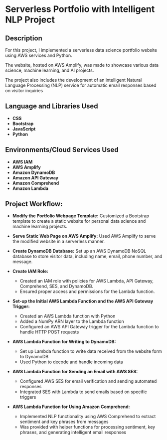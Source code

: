 <h1>Serverless Portfolio with Intelligent NLP Project</h1>

<h2>Description</h2>
For this project, I implemented a serverless data science portfolio website using AWS services and Python.

The website, hosted on AWS Amplify, was made to showcase various data science, machine learning, and AI projects.

The project also includes the development of an intelligent Natural Language Processing (NLP) service for automatic email responses based on visitor inquiries
<br />


<h2>Language and Libraries Used</h2>

- <b>CSS</b> 
- <b>Bootstrap</b>
- <b>JavaScript</b>
- <b>Python</b> 


<h2>Environments/Cloud Services Used </h2>

- <b>AWS IAM</b>
- <b>AWS Amplify</b>
- <b>Amazon DynamoDB</b>
- <b>Amazon API Gateway</b>
- <b>Amazon Comprehend</b>
- <b>Amazon Lambda</b>


<h2>Project Workflow:</h2>

- **Modify the Portfolio Webpage Template:** Customized a Bootstrap template to create a static website for personal data science and machine learning projects.

- **Serve Static Web Page on AWS Amplify:** Used AWS Amplify to serve the modified website in a serverless manner.
- **Create DynamoDB Database:** Set up an AWS DynamoDB NoSQL database to store visitor data, including name, email, phone number, and message.
- **Create IAM Role:**
  - Created an IAM role with policies for AWS Lambda, API Gateway, Comprehend, SES, and DynamoDB.
  - Ensured proper access and permissions for the Lambda function.
- **Set-up the Initial AWS Lambda Function and the AWS API Gateway Trigger:**
  - Created an AWS Lambda function with Python
  - Added a NumPy ARN layer to the Lambda function
  - Configured an AWS API Gateway trigger for the Lambda function to handle HTTP POST requests
- **AWS Lambda Function for Writing to DynamoDB:**
  - Set up Lambda function to write data received from the website form to DynamoDB
  - Used Python to decode and handle incoming data
- **AWS Lambda Function for Sending an Email with AWS SES:**
  - Configured AWS SES for email verification and sending automated responses
  - Integrated SES with Lambda to send emails based on specific triggers
- **AWS Lambda Function for Using Amazon Comprehend:**
  - Implemented NLP functionality using AWS Comprehend to extract sentiment and key phrases from messages
  - Was provided with helper functions for processing sentiment, key phrases, and generating intelligent email responses
